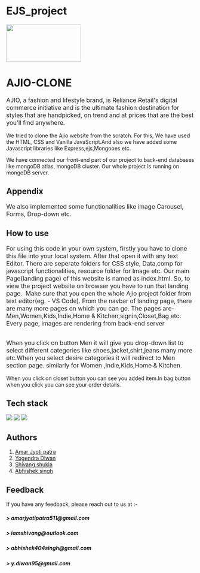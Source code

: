 # EJS_project

<img src="https://static.punjabkesari.in/multimedia/2018_3image_12_58_137898755ajio-ll.jpg" style="width:200px;height:100px"><h1>AJIO-CLONE</h1>

<p style="font-size:16px">AJIO, a fashion and lifestyle brand, is Reliance Retail's digital commerce initiative and is the ultimate fashion destination for styles that are handpicked, on trend and at prices that are the best you'll find anywhere.
<p>We tried to clone the Ajio website from the scratch. For this, We have used the HTML, CSS and Vanilla JavaScript.And also we have added some Javascript libraries like Express,ejs,Mongooes etc.</p>
<p>We have connected our front-end part of our project to back-end databases like mongoDB atlas, mongoDB cluster. Our whole project is running on mongoDB server.</p>
<h2>Appendix</h2>
<p style="font-size:16px">We also implemented some functionalities like image Carousel, Forms, Drop-down etc.
<h2>How to use</h2>
<p style="font-size:16px">For using this code in your own system, firstly you have to clone this file into your local system. After that open it with any text Editor. There are seperate folders for CSS style, Data,comp for javascript functionalities, resource folder for Image etc. Our main Page(landing page) of this website is named as index.html. So, to view the project website on browser you have to run that landing page.
<img src="./resources/img for Readme/1.png" alt="">
 Make sure that you open the whole Ajio project folder from text editor(eg. - VS Code). From the navbar of landing page, there are many more pages on which you can go. The pages are- Men,Women,Kids,Indie,Home & Kitchen,signin,Closet,Bag etc. Every page, images are rendering from back-end server</p>
 <img src="./resources/img for Readme/2.png" alt="">

<p style="font-size:16px" >When you click on button Men it will give you drop-down list to select different categories like shoes,jacket,shirt,jeans many more etc.When you select desire categories it will redirect to Men section page. similarly for Women ,Indie,Kids,Home & Kitchen.
    <img src="./resources/img for Readme/3.png" alt="">

When you click on closet button you can see you added item.In bag button when you click you can see your order details.</p>

<h2>Tech stack</h2>
<!-- <p style="font-size:16px">HTML,CSS,JAVASCRIPT</p> -->
<img src="https://encrypted-tbn0.gstatic.com/images?q=tbn:ANd9GcQ_HBDJ-3-r65eQWAZ98i2JiUodLF1IRJryyElrHlkOt0HksN34M3xLKS4nn01HREJB3Vw&usqp=CAU">
<img src="https://www.resourcifi.com/wp-content/themes/resourcifi-child/img/express-min.png">
<img src="https://1000logos.net/wp-content/uploads/2020/08/MongoDB-Logo.png" style="width:600px,height:200px">
<h2>Authors</h2>
<ol>
 
 <li><a style="border:none"href="https://github.com/amarjyotipatra">Amar Jyoti patra</a>
<li><a style="border:none"href="https://github.com/Thhorr">Yogendra Diwan</a>
<li><a style="border:none"href="https://github.com/ManeyX">Shivang shukla</a>
<li><a style="border:none"href="https://github.com/Abhishek-015">Abhishek singh</a>

 </ol>
 <h2>Feedback</h2>
 <p>If you have any feedback, please reach out to us at :- <h5>> amarjyotipatra511@gmail.com</h5><h5>> iamshivang@outlook.com</h5><h5>> abhishek404singh@gmail.com</h5> <h5> > y.diwan95@gmail.com</h5></p>
